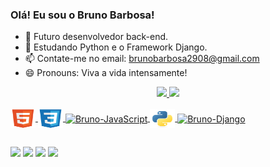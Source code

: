 ### Olá! Eu sou o Bruno Barbosa!

- 🔭 Futuro desenvolvedor back-end.
- 🌱 Estudando Python e o Framework Django.
- 📫 Contate-me no email: brunobarbosa2908@gmail.com
- 😄 Pronouns: Viva a vida intensamente!

<div align="center">
  <a href="https://github.com/brunobarbosa30">
  <img height="180em" src="https://github-readme-stats.vercel.app/api?username=brunobarbosa30&show_icons=true&theme=dark&include_all_commits=true&count_private=true"/>
  <img height="180em" src="https://github-readme-stats.vercel.app/api/top-langs/?username=brunobarbosa30&layout=compact&langs_count=7&theme=dark"/>
</div>
<div style="display: inline_block"><br>
  <img align="center" alt="Bruno-HTML" height="30" width="40" src="https://raw.githubusercontent.com/devicons/devicon/master/icons/html5/html5-original.svg">
  <img align="center" alt="Bruno-CSS" height="30" width="40" src="https://raw.githubusercontent.com/devicons/devicon/master/icons/css3/css3-original.svg">
  <img align="center" alt="Bruno-JavaScript" height="30" width="40" src="https://cdn.jsdelivr.net/gh/devicons/devicon/icons/javascript/javascript-original.svg">
  <img align="center" alt="Bruno-Python" height="30" width="40" src="https://raw.githubusercontent.com/devicons/devicon/master/icons/python/python-original.svg">
  <img align="center" alt="Bruno-Django" height="30" width="40" src="https://cdn.jsdelivr.net/gh/devicons/devicon/icons/django/django-original.svg">
  <br>
       
##

<div>
    <a href="https://www.instagram.com/crfbruno_/" target="_blank"><img src="https://img.shields.io/badge/-Instagram-%23E4405F?style=for-the-badge&logo=instagram&logoColor=white" target="_blank"></a>
   <a href="https://discord.gg/bbCqEn9v" target="_blank"><img src="https://img.shields.io/badge/Discord-7289DA?style=for-the-badge&logo=discord&logoColor=white" target="_blank"></a> 
    <a href = "brunobarbosa2908@gmail.com"><img src="https://img.shields.io/badge/-Gmail-%23333?style=for-the-badge&logo=gmail&logoColor=white" target="_blank"></a>
    <a href="https://twitter.com/crfbruno_" target="_blank"><img src="https://img.shields.io/badge/Twitter-1DA1F2?style=for-the-badge&logo=twitter&logoColor=white"></a>   
  </div>
